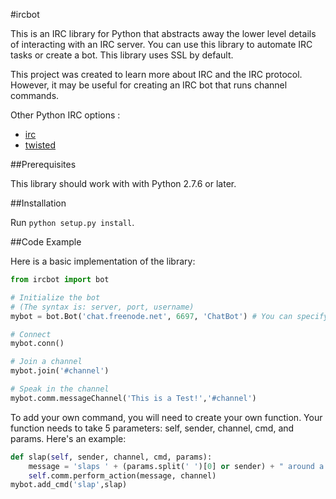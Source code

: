 #ircbot

This is an IRC library for Python that abstracts away the lower level details of interacting with an IRC server. You can use this library to automate IRC tasks or create a bot. This library uses SSL by default.

This project was created to learn more about IRC and the IRC protocol.  However, it may be useful for creating an IRC bot that runs channel commands.

Other Python IRC options :
* [irc](https://pypi.python.org/pypi/irchttps://pypi.python.org/pypi/irc)
* [twisted](https://pypi.python.org/pypi/Twisted)


##Prerequisites

This library should work with with Python 2.7.6 or later.

##Installation

Run ``python setup.py install``.

##Code Example

Here is a basic implementation of the library:

```python
from ircbot import bot

# Initialize the bot
# (The syntax is: server, port, username)
mybot = bot.Bot('chat.freenode.net', 6697, 'ChatBot') # You can specify extra arguments to set things like password, real name, etc.

# Connect
mybot.conn()

# Join a channel 
mybot.join('#channel')

# Speak in the channel
mybot.comm.messageChannel('This is a Test!','#channel')
```

To add your own command, you will need to create your own function. Your function needs to take 5 parameters: self, sender, channel, cmd, and params. Here's an example:

```python
def slap(self, sender, channel, cmd, params):
	message = 'slaps ' + (params.split(' ')[0] or sender) + " around a bit with a large trout"
	self.comm.perform_action(message, channel)
mybot.add_cmd('slap',slap)
```
